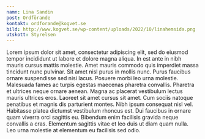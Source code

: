 ```yaml
---
namn: Lina Sandin
post: Ordförande
kontakt: ordforande@kogvet.se
bild: http://www.kogvet.se/wp-content/uploads/2022/10/linahemsida.png
utskott: Styrelsen
---
```

Lorem ipsum dolor sit amet, consectetur adipiscing elit, sed do eiusmod tempor incididunt ut labore et dolore magna aliqua. In est ante in nibh mauris cursus mattis molestie. Amet mauris commodo quis imperdiet massa tincidunt nunc pulvinar. Sit amet nisl purus in mollis nunc. Purus faucibus ornare suspendisse sed nisi lacus. Posuere morbi leo urna molestie. Malesuada fames ac turpis egestas maecenas pharetra convallis. Pharetra et ultrices neque ornare aenean. Magna ac placerat vestibulum lectus mauris ultrices eros. Laoreet sit amet cursus sit amet. Cum sociis natoque penatibus et magnis dis parturient montes. Nibh ipsum consequat nisl vel. Habitasse platea dictumst vestibulum rhoncus est. Dui faucibus in ornare quam viverra orci sagittis eu. Bibendum enim facilisis gravida neque convallis a cras. Elementum sagittis vitae et leo duis ut diam quam nulla. Leo urna molestie at elementum eu facilisis sed odio.
